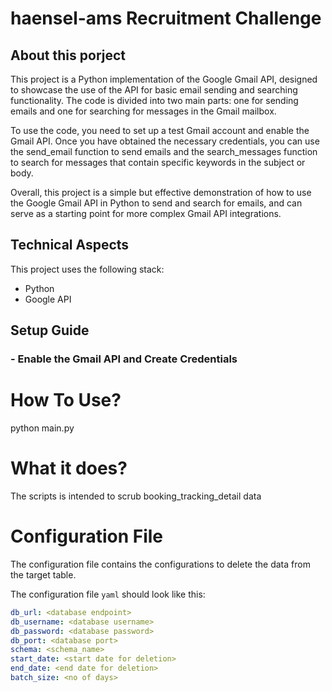 # haensel-ams Recruitment Challenge

## About this porject
This project is a Python implementation of the Google Gmail API, designed to showcase the use of the API for basic email sending and searching functionality. The code is divided into two main parts: one for sending emails and one for searching for messages in the Gmail mailbox.

To use the code, you need to set up a test Gmail account and enable the Gmail API. Once you have obtained the necessary credentials, you can use the send_email function to send emails and the search_messages function to search for messages that contain specific keywords in the subject or body.

Overall, this project is a simple but effective demonstration of how to use the Google Gmail API in Python to send and search for emails, and can serve as a starting point for more complex Gmail API integrations.

## Technical Aspects
This project uses the following stack:
- Python
- Google API

## Setup Guide
### - Enable the Gmail API and Create Credentials

# How To Use?
python main.py

# What it does?
The scripts is intended to scrub booking_tracking_detail  data

# Configuration File
The configuration file contains the configurations to delete the data from the target table.

The configuration file `yaml` should look like this:

```yaml
db_url: <database endpoint>
db_username: <database username>
db_password: <database password>
db_port: <database port>
schema: <schema_name>
start_date: <start date for deletion>
end_date: <end date for deletion>
batch_size: <no of days>
```